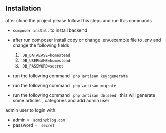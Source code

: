 ## Installation
<p> after clone the project please follow this steps and run this commands </p>

- <code>composer install</code> to install backend 
- <p> after run composer install copy or change .env.example file to .env and change the following fields </p>
    <ol>
    <li> <code> DB_DATABASE=homestead </code> </li>
    <li> <code> DB_USERNAME=homestead </code> </li>
    <li> <code> DB_PASSWORD=secret </code> </li>
    </ol>
- <p> run the following command <code> php artisan key:generate </code> </p>
- <p> run the following command <code> php artisan migrate </code> </p>
- <p> run the following command <code> php artisan db:seed </code> this will generate some articles , categories and add admin user  </p>

<p> admin user to login with: </p>

<ul>
    <li> admin = <code> admin@blog.com </code> </li>
    <li> password = <code> secret </code> </li>
</ul>
